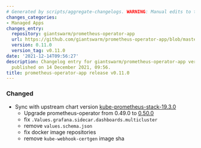 ```yaml
---
# Generated by scripts/aggregate-changelogs. WARNING: Manual edits to this files will be overwritten.
changes_categories:
- Managed Apps
changes_entry:
  repository: giantswarm/prometheus-operator-app
  url: https://github.com/giantswarm/prometheus-operator-app/blob/master/CHANGELOG.md#0110---2021-12-13
  version: 0.11.0
  version_tag: v0.11.0
date: '2021-12-14T09:56:27'
description: Changelog entry for giantswarm/prometheus-operator-app version 0.11.0,
  published on 14 December 2021, 09:56.
title: prometheus-operator-app release v0.11.0
---
```


### Changed
- Sync with upstream chart version [kube-prometheus-stack-19.3.0](https://github.com/prometheus-community/helm-charts/releases/tag/kube-prometheus-stack-19.3.0)
    - Upgrade prometheus-operator from 0.49.0 to [0.50.0](https://github.com/prometheus-operator/prometheus-operator/releases/tag/v0.50.0)
    - fix `.Values.grafana.sidecar.dashboards.multicluster`
    - remove `values.schema.json`
    - fix docker image repositories
    - remove `kube-webhook-certgen` image sha
